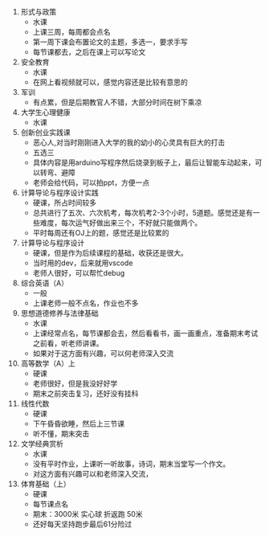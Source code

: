 1. 形式与政策
    + 水课
    + 上课三周，每周都会点名
    + 第一周下课会布置论文的主题，多选一，要求手写
    + 每节课都去，之后在课上可以写论文
2. 安全教育
	+ 水课
	+ 在网上看视频就可以，感觉内容还是比较有意思的
4. 军训
	+ 有点累，但是后期教官人不错，大部分时间在树下乘凉
6. 大学生心理健康
	+ 水课
8. 创新创业实践课
	+ 恶心人,对当时刚刚进入大学的我的幼小的心灵具有巨大的打击
	+ 五选三
	+ 具体内容是用arduino写程序然后烧录到板子上，最后让智能车动起来，可以转弯、避障
	+ 老师会给代码，可以拍ppt，方便一点
9. 计算导论与程序设计实践
	+ 硬课，所占时间较多
	+ 总共进行了五次、六次机考，每次机考2-3个小时，5道题。感觉还是有一些难度，每次运气好做出来三个，不好就只能做两个。
	+ 平时每周还有OJ上的题，感觉还是比较累的
10. 计算导论与程序设计
	+ 硬课，但是作为后续课程的基础，收获还是很大。
	+ 当时用的dev，后来就用vscode
	+ 老师人很好，可以帮忙debug
11. 综合英语（A）
	+ 一般
	+ 上课老师一般不点名，作业也不多
12. 思想道德修养与法律基础
	+ 水课
	+ 上课经常点名，每节课都会去，然后看看书，画一画重点，准备期末考试之前看，听老师讲课。
	+ 如果对于这方面有兴趣，可以何老师深入交流
13. 高等数学（A）上
	+ 硬课
	+ 老师很好，但是我没好好学
	+ 期末之前突击复习，还好没有挂科
14. 线性代数
	+ 硬课
	+ 下午昏昏欲睡，然后上三节课
	+ 听不懂，期末突击
15. 文学经典赏析
	+ 水课
	+ 没有平时作业，上课听一听故事，诗词，期末当堂写一个作文。
	+ 对这方面有兴趣可以和老师深入交流，
16. 体育基础（上）
	+ 硬课
	+ 每节课点名
	+ 期末：3000米 实心球 折返跑 50米
	+ 还好每天坚持跑步最后61分险过 
